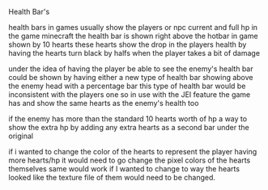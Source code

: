 Health Bar's
                                         
health bars in games usually show the players or npc current and full hp in the game minecraft the health bar is shown right above the hotbar in game shown by 10 hearts these hearts show the drop in the players health by having the hearts turn black by halfs when the player takes a bit of damage

under the idea of having the player be able to see the enemy's health bar could be shown by having either a new type of health bar showing above the enemy head with a percentage bar
this type of health bar would be inconsistent with the players one so in use with the JEI feature the game has and show the same hearts as the enemy's health too 

if the enemy has more than the standard 10 hearts worth of hp a way to show the extra hp  by adding any extra hearts as a second bar under the original

if i wanted to change the color of the hearts to represent the player having more hearts/hp it would need to go change the pixel colors of the hearts themselves same would work if I wanted to change to way the hearts looked like the texture file of them would need to be changed. 
